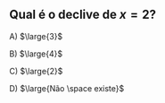 ## Qual é o declive de $x=2?$

A) $\large{3}$

B) $\large{4}$

C) $\large{2}$

D) $\large{Não \space existe}$
